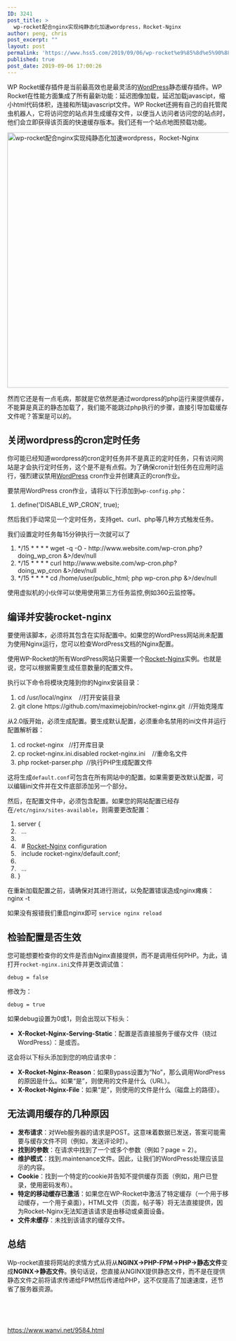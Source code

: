 ```yaml
---
ID: 3241
post_title: >
  wp-rocket配合nginx实现纯静态化加速wordpress，Rocket-Nginx
author: peng, chris
post_excerpt: ""
layout: post
permalink: 'https://www.hss5.com/2019/09/06/wp-rocket%e9%85%8d%e5%90%88nginx%e5%ae%9e%e7%8e%b0%e7%ba%af%e9%9d%99%e6%80%81%e5%8c%96%e5%8a%a0%e9%80%9fwordpress%ef%bc%8crocket-nginx/'
published: true
post_date: 2019-09-06 17:00:26
---
```

WP Rocket缓存插件是当前最高效也是最灵活的<a title="查看与 WordPress 相关的文章" href="https://www.wanvi.net/tag/wordpress/" target="_blank" rel="noopener noreferrer">WordPress</a>静态缓存插件。WP Rocket在性能方面集成了所有最新功能：延迟图像加载，延迟加载javascipt，缩小html代码体积，连接和所辖javascript文件。WP Rocket还拥有自己的自托管爬虫机器人，它将访问您的站点并生成缓存文件，以便当人访问者访问您的站点时，他们会立即获得该页面的快速缓存版本。我们还有一个站点地图预载功能。

<img class="alignnone size-full wp-image-3242" src="https://www.hss5.com/wp-content/uploads/2019/09/2019030215250236.png" width="1280" height="582" alt="wp-rocket配合nginx实现纯静态化加速wordpress，Rocket-Nginx" />

然而它还是有一点毛病，那就是它依然是通过wordpress的php运行来提供缓存，不能算是真正的静态加载了，我们能不能跳过php执行的步骤，直接引导加载缓存文件呢？答案是可以的。
<h2>关闭wordpress的cron定时任务</h2>
你可能已经知道wordpress的cron定时任务并不是真正的定时任务，只有访问网站是才会执行定时任务，这个是不是有点假。为了确保cron计划任务在应用时运行，强烈建议禁用<a title="查看与 WordPress 相关的文章" href="https://www.wanvi.net/tag/wordpress/" target="_blank" rel="noopener noreferrer">WordPress</a> cron作业并创建真正的cron作业。

要禁用WordPress cron作业，请将以下行添加到<code>wp-config.php</code>：
<div class="dp-highlighter">
<div class="bar"></div>
<ol class="dp-j" start="1">
 	<li class="alt">define('DISABLE_WP_CRON', <span class="keyword">true</span>);</li>
</ol>
</div>
然后我们手动常见一个定时任务，支持get、curl、php等几种方式触发任务。

我们设置定时任务每15分钟执行一次就可以了
<div class="dp-highlighter">
<div class="bar"></div>
<ol class="dp-j" start="1">
 	<li class="alt">*/<span class="number">15</span> * * * * wget -q -O - http:<span class="comment">//www.website.com/wp-cron.php?doing_wp_cron &amp;&gt;/dev/null</span></li>
 	<li class="">*/<span class="number">15</span> * * * * curl http:<span class="comment">//www.website.com/wp-cron.php?doing_wp_cron &amp;&gt;/dev/null</span></li>
 	<li class="alt">*/<span class="number">15</span> * * * * cd /home/user/public_html; php wp-cron.php &amp;&gt;/dev/<span class="keyword">null</span></li>
</ol>
</div>
使用虚拟机的小伙伴可以使用使用第三方任务监控,例如360云监控等。
<h2>编译并安装rocket-nginx</h2>
要使用该脚本，必须将其包含在实际配置中。如果您的WordPress网站尚未配置为使用Nginx运行，您可以检查WordPress文档的Nginx配置。

使用WP-Rocket的所有WordPress网站只需要一个<a title="查看与 Rocket-Nginx 相关的文章" href="https://www.wanvi.net/tag/rocket-nginx/" target="_blank" rel="noopener noreferrer">Rocket-Nginx</a>实例。也就是说，您可以根据需要生成任意数量的配置文件。

执行以下命令将模块克隆到你的Nginx安装目录：
<div class="dp-highlighter">
<div class="bar"></div>
<ol class="dp-j" start="1">
 	<li class="alt">cd /usr/local/nginx    <span class="comment">//打开安装目录</span></li>
 	<li class="">git clone https:<span class="comment">//github.com/maximejobin/rocket-nginx.git  //开始克隆库</span></li>
</ol>
</div>
从2.0版开始，必须生成配置。要生成默认配置，必须重命名禁用的ini文件并运行配置解析器：
<div class="dp-highlighter">
<div class="bar"></div>
<ol class="dp-j" start="1">
 	<li class="alt">cd rocket-nginx   <span class="comment">//打开库目录</span></li>
 	<li class="">cp rocket-nginx.ini.disabled rocket-nginx.ini    <span class="comment">//重命名文件</span></li>
 	<li class="alt">php rocket-parser.php  <span class="comment">//执行PHP生成配置文件</span></li>
</ol>
</div>
这将生成<code>default.conf</code>可包含在所有网站中的配置。如果需要更改默认配置，可以编辑ini文件并在文件底部添加另一个部分。

然后，在配置文件中，必须包含配置。如果您的网站配置已经存在<code>/etc/nginx/sites-available</code>，则需要更改配置：
<div class="dp-highlighter">
<div class="bar"></div>
<ol class="dp-j" start="1">
 	<li class="alt">server {</li>
 	<li class="">  ...</li>
 	<li class="alt"></li>
 	<li class="">  # <a title="查看与 Rocket-Nginx 相关的文章" href="https://www.wanvi.net/tag/rocket-nginx/" target="_blank" rel="noopener noreferrer">Rocket-Nginx</a> configuration</li>
 	<li class="alt">  include rocket-nginx/<span class="keyword">default</span>.conf;</li>
 	<li class=""></li>
 	<li class="alt">  ...</li>
 	<li class="">}</li>
</ol>
</div>
在重新加载配置之前，请确保对其进行测试，以免配置错误造成nginx瘫痪：nginx -t

如果没有报错我们重启nginx即可 <code>service nginx reload</code>
<h2>检验配置是否生效</h2>
您可能想要检查你的文件是否由Nginx直接提供，而不是调用任何PHP。为此，请打开<code>rocket-nginx.ini</code>文件并更改调试值：

<code>debug = false</code>

修改为：

<code>debug = true</code>

如果debug设置为0或1，则会出现以下标头：
<ul>
 	<li><strong>X-Rocket-Nginx-Serving-Static</strong>：配置是否直接服务于缓存文件（绕过WordPress）：是或否。</li>
</ul>
这会将以下标头添加到您的响应请求中：
<ul>
 	<li><strong>X-Rocket-Nginx-Reason</strong>：如果Bypass设置为“No”，那么调用WordPress的原因是什么。如果“是”，则使用的文件是什么（URL）。</li>
 	<li><strong>X-Rocket-Nginx-File</strong>：如果“是”，则使用的文件是什么（磁盘上的路径）。</li>
</ul>
<h2>无法调用缓存的几种原因</h2>
<ul>
 	<li><strong>发布请求</strong>：对Web服务器的请求是POST。这意味着数据已发送，答案可能需要与缓存文件不同（例如，发送评论时）。</li>
 	<li><strong>找到的参数</strong>：在请求中找到了一个或多个参数（例如？page = 2）。</li>
 	<li><strong>维护模式</strong>：找到.maintenance文件。因此，让我们的WordPress处理应该显示的内容。</li>
 	<li><strong>Cookie</strong>：找到一个特定的cookie并告知不提供缓存页面（例如，用户已登录，使用密码发布）。</li>
 	<li><strong>特定的移动缓存已激活</strong>：如果您在WP-Rocket中激活了特定缓存（一个用于移动缓存，一个用于桌面），HTML文件（页面，帖子等）将无法直接提供，因为Rocket-Nginx无法知道该请求是由移动或桌面设备。</li>
 	<li><strong>文件未缓存</strong>：未找到该请求的缓存文件。</li>
</ul>
<h2>总结</h2>
Wp-rocket直接将网站的求情方式从将从<strong>NGINX→PHP-FPM→PHP→静态文件</strong>变成<strong>NGINX→静态文件</strong>。换句话说，您直接从NGINX提供静态文件，而不是在提供静态文件之前将请求传递给FPM然后传递给PHP，这不仅提高了加速速度，还节省了服务器资源。

&nbsp;

&nbsp;

https://www.wanvi.net/9584.html
